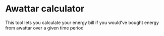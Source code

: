 # Awattar calculator

This tool lets you calculate your energy bill if you would've bought energy from awattar over a given time period